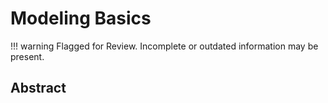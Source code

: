 # Modeling Basics

!!! warning
    Flagged for Review.
    Incomplete or outdated information may be present.

## Abstract
